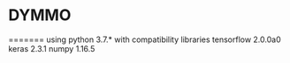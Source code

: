 # DYMMO
=======
using python  3.7.*
with compatibility libraries
tensorflow  2.0.0a0
keras  2.3.1
numpy 1.16.5
